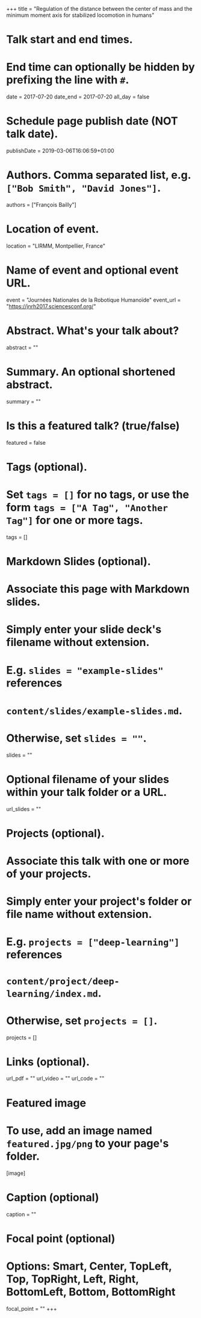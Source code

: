 +++
title = "Regulation of the distance between the center of mass and the minimum moment axis for stabilized locomotion in humans"

# Talk start and end times.
#   End time can optionally be hidden by prefixing the line with `#`.
date = 2017-07-20
date_end = 2017-07-20
all_day = false

# Schedule page publish date (NOT talk date).
publishDate = 2019-03-06T16:06:59+01:00

# Authors. Comma separated list, e.g. `["Bob Smith", "David Jones"]`.
authors = ["François Bailly"]

# Location of event.
location = "LIRMM, Montpellier, France"

# Name of event and optional event URL.
event = "Journées Nationales de la Robotique Humanoïde"
event_url = "https://jnrh2017.sciencesconf.org/"

# Abstract. What's your talk about?
abstract = ""

# Summary. An optional shortened abstract.
summary = ""

# Is this a featured talk? (true/false)
featured = false

# Tags (optional).
#   Set `tags = []` for no tags, or use the form `tags = ["A Tag", "Another Tag"]` for one or more tags.
tags = []

# Markdown Slides (optional).
#   Associate this page with Markdown slides.
#   Simply enter your slide deck's filename without extension.
#   E.g. `slides = "example-slides"` references 
#   `content/slides/example-slides.md`.
#   Otherwise, set `slides = ""`.
slides = ""

# Optional filename of your slides within your talk folder or a URL.
url_slides = ""

# Projects (optional).
#   Associate this talk with one or more of your projects.
#   Simply enter your project's folder or file name without extension.
#   E.g. `projects = ["deep-learning"]` references 
#   `content/project/deep-learning/index.md`.
#   Otherwise, set `projects = []`.
projects = []

# Links (optional).
url_pdf = ""
url_video = ""
url_code = ""

# Featured image
# To use, add an image named `featured.jpg/png` to your page's folder. 
[image]
  # Caption (optional)
  caption = ""

  # Focal point (optional)
  # Options: Smart, Center, TopLeft, Top, TopRight, Left, Right, BottomLeft, Bottom, BottomRight
  focal_point = ""
+++

